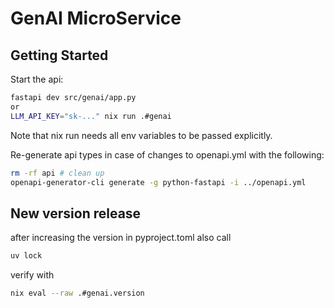 # GenAI MicroService

## Getting Started
Start the api:
```sh
fastapi dev src/genai/app.py
or
LLM_API_KEY="sk-..." nix run .#genai
```

Note that nix run needs all env variables to be passed explicitly.

Re-generate api types in case of changes to openapi.yml with the following:
```sh
rm -rf api # clean up
openapi-generator-cli generate -g python-fastapi -i ../openapi.yml
```

## New version release
after increasing the version in pyproject.toml also call
```sh
uv lock
```
verify with
```sh
nix eval --raw .#genai.version
```

